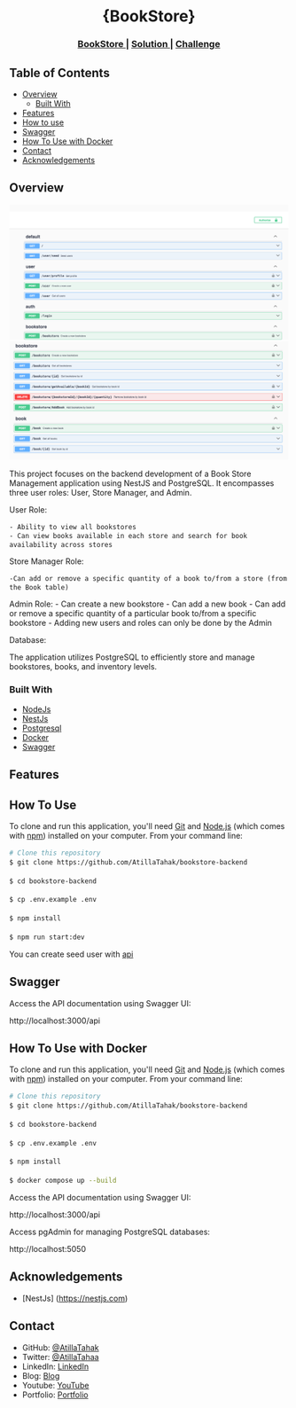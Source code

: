 
<!-- Please update value in the {}  -->

<h1 align="center">{BookStore}</h1>

<div align="center">
  <h3>
    <a href="#">
      BookStore
    </a>
    <span> | </span>
    <a href="https://github.com/AtillaTahak/bookstore-backend">
      Solution
    </a>
    <span> | </span>
    <a href="#">
      Challenge
    </a>
  </h3>
</div>

<!-- TABLE OF CONTENTS -->

## Table of Contents

- [Overview](#overview)
  - [Built With](#built-with)
- [Features](#features)
- [How to use](#how-to-use)
- [Swagger](#swagger)
- [How To Use with Docker](#how-to-use-with-docker)
- [Contact](#contact)
- [Acknowledgements](#acknowledgements)

<!-- OVERVIEW -->

## Overview

![screenshot](Screenshot_6.png)
![screenshot](Screenshot_7.png)

This project focuses on the backend development of a Book Store Management application using NestJS and PostgreSQL. It encompasses three user roles: User, Store Manager, and Admin.

User Role:

	- Ability to view all bookstores
	- Can view books available in each store and search for book availability across stores

Store Manager Role:

	-Can add or remove a specific quantity of a book to/from a store (from the Book table)

Admin Role:
	- Can create a new bookstore
	- Can add a new book
	- Can add or remove a specific quantity of a particular book to/from a specific bookstore
	- Adding new users and roles can only be done by the Admin

Database:

The application utilizes PostgreSQL to efficiently store and manage bookstores, books, and inventory levels.

### Built With

<!-- This section should list any major frameworks that you built your project using. Here are a few examples.-->

- [NodeJs](https://nodejs.org)
- [NestJs](https://nestjs.com)
- [Postgresql](https://www.postgresql.org)
- [Docker](https://www.docker.com)
- [Swagger](https://swagger.io)

## Features



## How To Use

<!-- Example: -->

To clone and run this application, you'll need [Git](https://git-scm.com) and [Node.js](https://nodejs.org/en/download/) (which comes with [npm](http://npmjs.com)) installed on your computer. From your command line:

```bash
# Clone this repository
$ git clone https://github.com/AtillaTahak/bookstore-backend

$ cd bookstore-backend

$ cp .env.example .env

$ npm install

$ npm run start:dev
```

You can create seed user with [api](http://localhost:3000/user/seed)

## Swagger

Access the API documentation using Swagger UI:

http://localhost:3000/api



## How To Use with Docker

<!-- Example: -->

To clone and run this application, you'll need [Git](https://git-scm.com) and [Node.js](https://nodejs.org/en/download/) (which comes with [npm](http://npmjs.com)) installed on your computer. From your command line:

```bash
# Clone this repository
$ git clone https://github.com/AtillaTahak/bookstore-backend

$ cd bookstore-backend

$ cp .env.example .env

$ npm install

$ docker compose up --build
```
Access the API documentation using Swagger UI:

http://localhost:3000/api

Access pgAdmin for managing PostgreSQL databases:

http://localhost:5050

## Acknowledgements

<!-- This section should list any articles or add-ons/plugins that helps you to complete the project. This is optional but it will help you in the future. For example -->

- [NestJs] (https://nestjs.com)


## Contact

- GitHub: [@AtillaTahak](https://github.com/AtillaTahak)
- Twitter: [@AtillaTahaa](https://twitter.com/AtillaTahaa)
- LinkedIn: [LinkedIn](https://www.linkedin.com/in/atillatahakordugum)
- Blog: [Blog](atillataha.blogspot.com)
- Youtube: [YouTube](https://www.youtube.com/channel/UCmoD0x4Z9vdG2PCsI5p8FYg)
- Portfolio: [Portfolio](atillataha.netlify.app)
